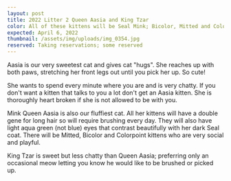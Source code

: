 ```yaml
---
layout: post
title: 2022 Litter 2 Queen Aasia and King Tzar
color: All of these kittens will be Seal Mink; Bicolor, Mitted and Colorpoint.
expected: April 6, 2022
thumbnail: /assets/img/uploads/img_0354.jpg
reserved: Taking reservations; some reserved
---
```

Aasia is our very sweetest cat and gives cat "hugs". She reaches up with both paws, stretching her front legs out until you pick her up. So cute! 

She wants to spend every minute where you are and is very chatty. If you don't want a kitten that talks to you a lot don't get an Aasia kitten. She is thoroughly heart broken if she is not allowed to be with you. 

Mink Queen Aasia is also our fluffiest cat. All her kittens will have a double gene for long hair so will require brushing every day. They will also have light aqua green (not blue) eyes that contrast beautifully with her dark Seal coat. There will be Mitted, Bicolor and Colorpoint kittens who are very social and playful. 

King Tzar is sweet but less chatty than Queen Aasia; preferring only an occasional meow letting you know he would like to be brushed or picked up.